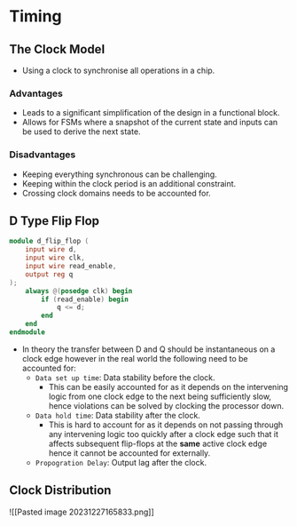# Timing 

## The Clock Model
* Using a clock to synchronise all operations in a chip.
### Advantages
* Leads to a significant simplification of the design in a functional block.
* Allows for FSMs where a snapshot of the current state and inputs can be used to derive the next state.
### Disadvantages
* Keeping everything synchronous can be challenging.
* Keeping within the clock period is an additional constraint.
* Crossing clock domains needs to be accounted for.

## D Type Flip Flop 
```verilog
module d_flip_flop (
    input wire d,
    input wire clk,
    input wire read_enable,
    output reg q
);
    always @(posedge clk) begin
        if (read_enable) begin
            q <= d;
        end
    end
endmodule
```
* In theory the transfer between D and Q should be instantaneous on a clock edge however in the real world the following need to be accounted for:
	* `Data set up time`: Data stability before the clock.
		* This can be easily accounted for as it depends on the intervening logic from one clock edge to the next being sufficiently slow, hence violations can be solved by clocking the processor down.
	* `Data hold time`: Data stability after the clock.
		* This is hard to account for as it depends on not passing through any intervening logic too quickly after a clock edge such that it affects subsequent flip-flops at the **same** active clock edge hence it cannot be accounted for externally.
	* `Propogration Delay`: Output lag after the clock.

## Clock Distribution
![[Pasted image 20231227165833.png]]

